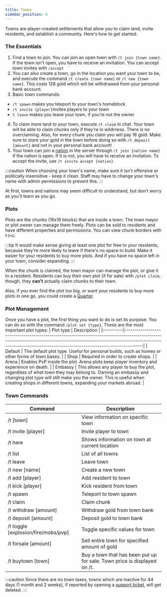 ```yaml
---
title: Towns
sidebar_position: 4
---
```


Towns are player-created settlements that allow you to claim land, invite residents, and establish a community. Here's how to get started:

### The Essentials

1. Find a town to join. You can join an open town with `/t join {town name}`. If the town isn't open, you have to receive an invitation. You can accept town invites with `/accept`
2. You can also create a town, go in the location you want your town to be, and execute the command `/t create {town name}` or `/t new {town name}`. This costs 128 gold which will be withdrawed from your personal bank account.
3. Basic town commands:
- `/t spawn` makes you teleport to your town's homeblock
- `/t invite {player}`invites players to your town
- `t leave` makes you leave your town, if you're not the owner
4. To claim more land to your town, execute `/t claim` in chat. Your town will be able to claim chunks only if they're in wildrness. There is no overclaiming. Also, for every chunk you claim you will pay 16 gold. Make sure to store your gold in the town before doing so with `/t deposit {amount}` and not in your personal bank account!
5. Your town can join a [nation](/docs/nations) in the server through `/t join {nation name}` if the nation is open. If it is not, you will have to receive an invitation. To accept the invite, use `/t invite accept {nation}`

:::caution
When choosing your town's name, make sure it isn't offensive or politically insensitive - keep it clean. Staff may have to change your town's name with admin permissions to prevent this.
:::

At first, towns and nations may seem difficult to understand, but don't worry as you'll learn as you go.

### Plots

Plots are the chunks (16x16 blocks) that are inside a town. The town mayor or plot owner can manage them freely. Plots can be sold to residents and have different properties and permissions. You can view chunk borders with `F3+G`.

:::tip
It would make sense giving at least one plot for free to your residents, because they're more likely to leave if there's no space to build.
Make it easier for your residents to buy more plots. And if you have no space left in your town, consider expanding.
:::

When the chunk is claimed, the town mayor can manage the plot, or give it to a resident. Residents can buy their own plot (if for sale) with `/plot claim`, though, they **can't** actually claim chunks to their town.

Also, if you ever find the plot too big, or want your residents to buy more plots in one go, you could create a [Quarter](/docs/quarters).

### Plot Management

Once you have a plot, the first thing you want to do is set its purpose. You can do so with the command `/plot set {type}`. These are the most important plot types:
| Plot type | Description                                                                                                                                                                                                                                       |
|:---------:|---------------------------------------------------------------------------------------------------------------------------------------------------------------------------------------------------------------------------------------------------|
| Default   | The default plot type. Useful for personal builds, such as homes or other forms of town bases.                                                                                                                                                    |
| Shop      | Required in order to create shops.                                                                                                                                                                                                                |
| Arena     | Enables PvP inside the plot. Arena plots keep player inventory and experience on death.                                                                                                                                                           |
| Embassy   | This allows any player to buy the plot, regardless of what town they may belong to. Owning an embassy and changing plot type will still make you the owner. This is useful when creating shops in different towns, expanding your markets abroad. |


### Town Commands

| **Command**                         | **Description**                                                          |
|-------------------------------------|--------------------------------------------------------------------------|
| /t [town]                           | View information on specific town                                        |
| /t invite [player]                  | Invite player to town                                                    |
| /t here                             | Shows information on town at current location                            |
| /t list                             | List of all towns                                                        |
| /t leave                            | Leave town                                                               |
| /t new [name]                       | Create a new town                                                        |
| /t add [player]                     | Add resident to town                                                     |
| /t kick [player]                    | Kick resident from town                                                  |
| /t spawn                            | Teleport to town spawn                                                   |
| /t claim                            | Claim chunk                                                              |
| /t withdraw [amount]                | Withdraw gold from town bank                                             |
| /t deposit [amount]                 | Deposit gold to town bank                                                |
| /t toggle [explosion/fire/mobs/pvp] | Toggle specific values for town                                          |
| /t forsale [amount]                 | Sell entire town for specified amount of gold                            |
| /t buytown [town]                   | Buy a town that has been put up for sale. Town price is displayed on /t. |

:::caution
Since there are no town taxes, towns which are inactive for 44 days (1 month and 2 weeks), if reported by opening a [support ticket](https://support.earthcubemc.net), will get deleted.
:::
